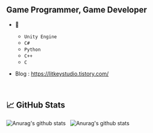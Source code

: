 ## Game Programmer, Game Developer

- 🌱
  - `Unity Engine`
  - `C#`
  - `Python`
  - `C++`
  - `C`

- Blog : <https://litkeystudio.tistory.com/>

<br>

## &#x1f4c8; GitHub Stats

<p>
<img align="center" src="https://github-readme-stats.vercel.app/api/top-langs/?username=LittleRookey&hide=C++,java,html,ASP.NET,GLSL,HLSL,ShaderLab&theme=gruvbox_light&line_height=20" alt="Anurag's github stats" />  &nbsp;  <img align="center" src="https://github-readme-stats.vercel.app/api?username=LittleRookey&show_icons=true&theme=gruvbox_light&line_height=20" alt="Anurag's github stats" />
</p> 




<!--
**LittleRookey/LittleRookey** is a ✨ _special_ ✨ repository because its `README.md` (this file) appears on your GitHub profile.

Here are some ideas to get you started:

- 🔭 I’m currently working on a multiplayer Coop Game. 
- 🌱 I’m currently learning ...
- 👯 I’m looking to collaborate on ...
- 🤔 I’m looking for help with ...
- 💬 Ask me about ...
- 📫 How to reach me: ...
- 😄 Pronouns: ...
- ⚡ Fun fact: ...
-->
